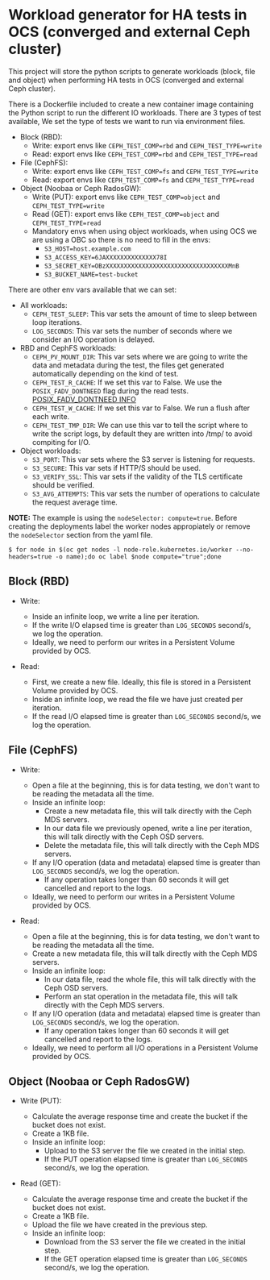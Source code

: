 # Workload generator for HA tests in OCS (converged and external Ceph cluster)

This project will store the python scripts to generate workloads (block, file and object) when performing HA tests in OCS (converged and external Ceph cluster).

There is a Dockerfile included to create a new container image containing the Python script to run the different IO workloads. There are 3 types of test available, We set the type of tests we want to run via environment files.

* Block (RBD):
  - Write: export envs like `CEPH_TEST_COMP=rbd` and `CEPH_TEST_TYPE=write`
  - Read: export envs like `CEPH_TEST_COMP=rbd` and `CEPH_TEST_TYPE=read`
* File (CephFS):
  - Write: export envs like `CEPH_TEST_COMP=fs` and `CEPH_TEST_TYPE=write`
  - Read: export envs like `CEPH_TEST_COMP=fs` and `CEPH_TEST_TYPE=read`
* Object (Noobaa or Ceph RadosGW):
  - Write (PUT): export envs like `CEPH_TEST_COMP=object` and `CEPH_TEST_TYPE=write`
  - Read (GET): export envs like `CEPH_TEST_COMP=object` and `CEPH_TEST_TYPE=read`
  - Mandatory envs when using object workloads, when using OCS we are using a OBC so there is no need to fill in the envs:
    - `S3_HOST=host.example.com`
    - `S3_ACCESS_KEY=6JAXXXXXXXXXXXXXX78I`
    - `S3_SECRET_KEY=OBzXXXXXXXXXXXXXXXXXXXXXXXXXXXXXXXXXXMnB`
    - `S3_BUCKET_NAME=test-bucket`

There are other env vars available that we can set:

- All workloads:
  - `CEPH_TEST_SLEEP`: This var sets the amount of time to sleep between loop iterations.
  - `LOG_SECONDS`: This var sets the number of seconds where we consider an I/O operation is delayed.
- RBD and CephFS workloads:
  - `CEPH_PV_MOUNT_DIR`: This var sets where we are going to write the data and metadata during the test, the files get generated automatically depending on the kind of test.
  - `CEPH_TEST_R_CACHE`: If we set this var to False. We use the `POSIX_FADV_DONTNEED` flag during the read tests. [POSIX_FADV_DONTNEED INFO](https://insights.oetiker.ch/linux/fadvise.html)
  - `CEPH_TEST_W_CACHE`: If we set this var to False. We run a flush after each write.
  - `CEPH_TEST_TMP_DIR`: We can use this var to tell the script where to write the script logs, by default they are written into /tmp/ to avoid compiting for I/O.
- Object workloads:
  - `S3_PORT`: This var sets where the S3 server is listening for requests.
  - `S3_SECURE`: This var sets if HTTP/S should be used.
  - `S3_VERIFY_SSL`: This var sets if the validity of the TLS certificate should be verified.
  - `S3_AVG_ATTEMPTS`: This var sets the number of operations to calculate the request average time.


**NOTE:** The example is using the `nodeSelector: compute=true`. Before creating the deployments label the worker nodes appropiately or remove the `nodeSelector` section from the yaml file.

```
$ for node in $(oc get nodes -l node-role.kubernetes.io/worker --no-headers=true -o name);do oc label $node compute="true";done
```

## Block (RBD)

* Write:
  - Inside an infinite loop, we write a line per iteration.
  - If the write I/O elapsed time is greater than `LOG_SECONDS` second/s, we log the operation.
  - Ideally, we need to perform our writes in a Persistent Volume provided by OCS.

* Read:
  - First, we create a new file. Ideally, this file is stored in a Persistent Volume provided by OCS.
  - Inside an infinite loop, we read the file we have just created per iteration.
  - If the read I/O elapsed time is greater than `LOG_SECONDS` second/s, we log the operation.

## File (CephFS)

* Write:
  - Open a file at the beginning, this is for data testing, we don't want to be reading the metadata all the time.
  - Inside an infinite loop:
    - Create a new metadata file, this will talk directly with the Ceph MDS servers.
    - In our data file we previously opened, write a line per iteration, this will talk directly with the Ceph OSD servers.
    - Delete the metadata file, this will talk directly with the Ceph MDS servers.
  - If any I/O operation (data and metadata) elapsed time is greater than `LOG_SECONDS` second/s, we log the operation.
    - If any operation takes longer than 60 seconds it will get cancelled and report to the logs.
  - Ideally, we need to perform our writes in a Persistent Volume provided by OCS.

* Read:
  - Open a file at the beginning, this is for data testing, we don't want to be reading the metadata all the time.
  - Create a new metadata file, this will talk directly with the Ceph MDS servers.
  - Inside an infinite loop:
    - In our data file, read the whole file, this will talk directly with the Ceph OSD servers.
    - Perform an stat operation in the metadata file, this will talk directly with the Ceph MDS servers.
  - If any I/O operation (data and metadata) elapsed time is greater than `LOG_SECONDS` second/s, we log the operation.
    - If any operation takes longer than 60 seconds it will get cancelled and report to the logs.
  - Ideally, we need to perform all I/O operations in a Persistent Volume provided by OCS.

## Object (Noobaa or Ceph RadosGW)

* Write (PUT):
  - Calculate the average response time and create the bucket if the bucket does not exist.
  - Create a 1KB file.
  - Inside an infinite loop:
    - Upload to the S3 server the file we created in the initial step.
    - If the PUT operation elapsed time is greater than `LOG_SECONDS` second/s, we log the operation.

* Read (GET):
  - Calculate the average response time and create the bucket if the bucket does not exist.
  - Create a 1KB file.
  - Upload the file we have created in the previous step.
  - Inside an infinite loop:
    - Download from the S3 server the file we created in the initial step.
    - If the GET operation elapsed time is greater than `LOG_SECONDS` second/s, we log the operation.
